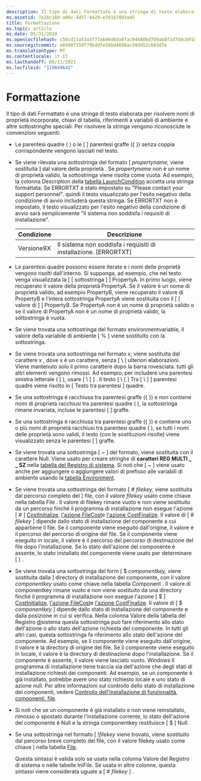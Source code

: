 ```yaml
---
description: Il tipo di dati Formattato è una stringa di testo elaborata per risolvere nomi di proprietà incorporate, chiavi di tabella, riferimenti a variabili di ambiente e altre sottostringhe speciali.
ms.assetid: 7a1bc160-a06c-4d57-b429-e39167893a45
title: Formattazione
ms.topic: article
ms.date: 05/31/2018
ms.openlocfilehash: c58cd21a53a3f77a646d6da0fac04480bd709ab8f1d7ddcb918d5362a0a366c8
ms.sourcegitcommit: e6600f550f79bddfe58bd4696ac50dd52cb03d7e
ms.translationtype: MT
ms.contentlocale: it-IT
ms.lasthandoff: 08/11/2021
ms.locfileid: "119649642"
---
```

# <a name="formatted"></a>Formattazione

Il tipo di dati Formattato è una stringa di testo elaborata per risolvere nomi di proprietà incorporate, chiavi di tabella, riferimenti a variabili di ambiente e altre sottostringhe speciali. Per risolvere la stringa vengono riconosciute le convenzioni seguenti:

-   Le parentesi quadre ( ) o le \[ \] parentesi graffe ({ }) senza coppia corrispondente vengono lasciati nel testo.
-   Se viene rilevata una sottostringa del formato \[ *propertyname,* viene sostituita \] dal valore della proprietà . Se *propertyname* non è un nome di proprietà valido, la sottostringa viene risolta come vuota. Ad esempio, la colonna Description della [tabella LaunchCondition](launchcondition-table.md) accetta una stringa formattata. Se ERRORTXT è stato impostato su "Please contact your support personnel". quindi il testo visualizzato per l'esito negativo della condizione di avvio includerà questa stringa. Se ERRORTXT non è impostato, il testo visualizzato per l'esito negativo della condizione di avvio sarà semplicemente "Il sistema non soddisfa i requisiti di installazione".

    

    | Condizione | Descrizione                                                  |
    |-----------|--------------------------------------------------------------|
    | Versione9X | Il sistema non soddisfa i requisiti di installazione. \[ERRORTXT\] |

    

     

-   Le parentesi quadre possono essere iterate e i nomi delle proprietà vengono risolti dall'interno. Si supponga, ad esempio, che nel testo venga visualizzata la \[ \[ sottostringa \] \] PropertyA. In primo luogo, viene recuperato il valore della proprietà PropertyA. Se il valore è un nome di proprietà valido, ad esempio PropertyB, viene recuperato il valore di PropertyB e l'intera sottostringa PropertyA viene sostituita con il \[ \[ valore di \] \] PropertyB. Se PropertyA non è un nome di proprietà valido o se il valore di PropertyA non è un nome di proprietà valido, la sottostringa è vuota.
-   Se viene trovata una sottostringa del formato environmentvariable, il valore della variabile di ambiente \[ %  \] viene sostituito con la sottostringa.
-   Se viene trovata una sottostringa nel formato x, viene sostituita dal carattere x , dove x è un carattere, senza \[ \\  \] ulteriori elaborazioni.   Viene mantenuto solo il primo carattere dopo la barra rovesciata. tutti gli altri elementi vengono rimossi. Ad esempio, per includere una parentesi sinistra letterale ( \[ ), usare \[ \\ \[ \] . Il testo \[ \\ \[ \] Tra \[ \\ \] \] parentesi quadre viene risolto in \[ Testo tra parentesi \] quadre.
-   Se una sottostringa è racchiusa tra parentesi graffe ({ }) e non contiene nomi di proprietà racchiusi tra parentesi quadre ( ), la sottostringa rimane invariata, incluse le parentesi \[ \] graffe.
-   Se una sottostringa è racchiusa tra parentesi graffe ({ }) e contiene uno o più nomi di proprietà racchiusi tra parentesi quadre ( ), se tutti i nomi delle proprietà sono validi, il testo (con le sostituzioni risolte) viene visualizzato senza le parentesi \[ \] graffe.
-   Se viene trovata una sottostringa \[ ~ \] del formato, viene sostituita con il carattere Null. Viene usato per creare stringhe di **caratteri REG MULTI \_ \_ SZ** nella [tabella del Registro di sistema](registry-table.md). Si noti che \[ ~ \] viene usato anche per aggiungere o aggiungere valori di prefisso alle variabili di ambiente usando la [tabella Environment](environment-table.md).
-   Se viene trovata una sottostringa del formato \[ \# *filekey,* viene sostituita dal percorso completo del \] file, [](file-table.md)con il valore *filekey* usato come chiave nella tabella File . Il valore di filekey rimane vuoto e non viene sostituito da un percorso finché il programma di installazione non esegue l'azione \[ \#  \] [CostInitialize](costinitialize-action.md), [l'azione FileCost](filecost-action.md)e [l'azione CostFinalize](costfinalize-action.md). Il valore di \[ \# *filekey* \] dipende dallo stato di installazione del componente a cui appartiene il file. Se il componente viene eseguito dall'origine, il valore è il percorso del percorso di origine del file. Se il componente viene eseguito in locale, il valore è il percorso del percorso di destinazione del file dopo l'installazione. Se lo stato dell'azione del componente è assente, lo stato installato del componente viene usato per determinare \[ \) .
-   Se viene trovata una sottostringa del form \[ $ *componentkey,* viene sostituita dalla \] directory [](component-table.md)di installazione del componente, con il valore *componentkey* usato come chiave nella tabella Component . Il valore di componentkey rimane vuoto e non viene sostituito da una directory finché il programma di installazione non esegue l'azione \[ $  \] [CostInitialize](costinitialize-action.md), [l'azione FileCost](filecost-action.md)e [l'azione CostFinalize](costfinalize-action.md). Il valore di \[ $ *componentkey* \] dipende dallo stato di installazione del componente e dalla posizione in cui si verifica. Nella colonna Valore della tabella del Registro [di](registry-table.md)sistema questa sottostringa può fare riferimento allo stato dell'azione o allo stato dell'azione richiesta del componente. In tutti gli altri casi, questa sottostringa fa riferimento allo stato dell'azione del componente. Ad esempio, se il componente viene eseguito dall'origine, il valore è la directory di origine del file. Se il componente viene eseguito in locale, il valore è la directory di destinazione dopo l'installazione. Se il componente è assente, il valore viene lasciato vuoto. Windows Il programma di installazione tiene traccia sia dell'azione che degli stati di installazione richiesti dei componenti. Ad esempio, se un componente è già installato, potrebbe avere uno stato richiesto locale e uno stato di azione null. Per altre informazioni sul controllo dello stato di installazione dei componenti, vedere [Controllo dell'installazione di funzionalità, componenti, file](checking-the-installation-of-features-components-files.md).
-   Si noti che se un componente è già installato e non viene reinstallato, rimosso o spostato durante l'installazione corrente, lo stato dell'azione del componente è Null e la stringa componentkey restituisce \[ $  \] Null.
-   Se una sottostringa nel formato \[ !*filekey* viene trovato, viene sostituito dal percorso breve completo del file, con il valore filekey usato come chiave \] nella tabella [File](file-table.md). 

    Questa sintassi è valida solo se usata nella colonna Valore del Registro di sistema o nelle tabelle IniFile. Se usata in altre colonne, questa sintassi viene considerata uguale a \[ \# *filekey* \] .

 

 



